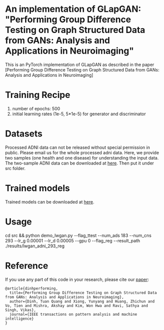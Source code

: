 # An implementation of GLapGAN: "Performing Group Difference Testing on Graph Structured Data from GANs: Analysis and Applications in Neuroimaging"
This is an PyTorch implementation of GLapGAN as described in the paper [Performing Group Difference Testing on Graph Structured Data from GANs: Analysis and Applications in Neuroimaging]

# Training Recipe 
1. number of epochs: 500
2. initial learning rates (1e-5, 5*1e-5) for generator and discriminator

# Datasets
Processed ADNI data can not be released without special permission in public. Please email us for the whole processed adni data. 
Here, we provide two samples (one health and one disease) for understanding the input data. The two-sample ADNI data can be downloaded at [here](https://drive.google.com/drive/folders/1aa5PCcO6Q5W91BERt6yiSImG-dkhKHmY?usp=sharing). Then put it under
src folder. 

# Trained models
Trained models can be downloaded at [here](https://drive.google.com/drive/folders/1aa5PCcO6Q5W91BERt6yiSImG-dkhKHmY?usp=sharing).

# Usage
cd src && python demo_lwgan.py --flag_ttest --num_ads 183 --num_cns 293 --lr_g 0.00001 --lr_d 0.00005 --gpu 0 --flag_reg --result_path ./results/lwgan_adni_293_reg

# Reference
If you use any part of this code in your research, please cite our [paper](https://pubmed.ncbi.nlm.nih.gov/32763848/):
```
@article{dinhperforming,
  title={Performing Group Difference Testing on Graph Structured Data from GANs: Analysis and Applications in Neuroimaging},
  author={Dinh, Tuan Quang and Xiong, Yunyang and Huang, Zhichun and Vo, Tien and Mishra, Akshay and Kim, Won Hwa and Ravi, Sathya and Singh, Vikas},
  journal={IEEE transactions on pattern analysis and machine intelligence}
}
```
